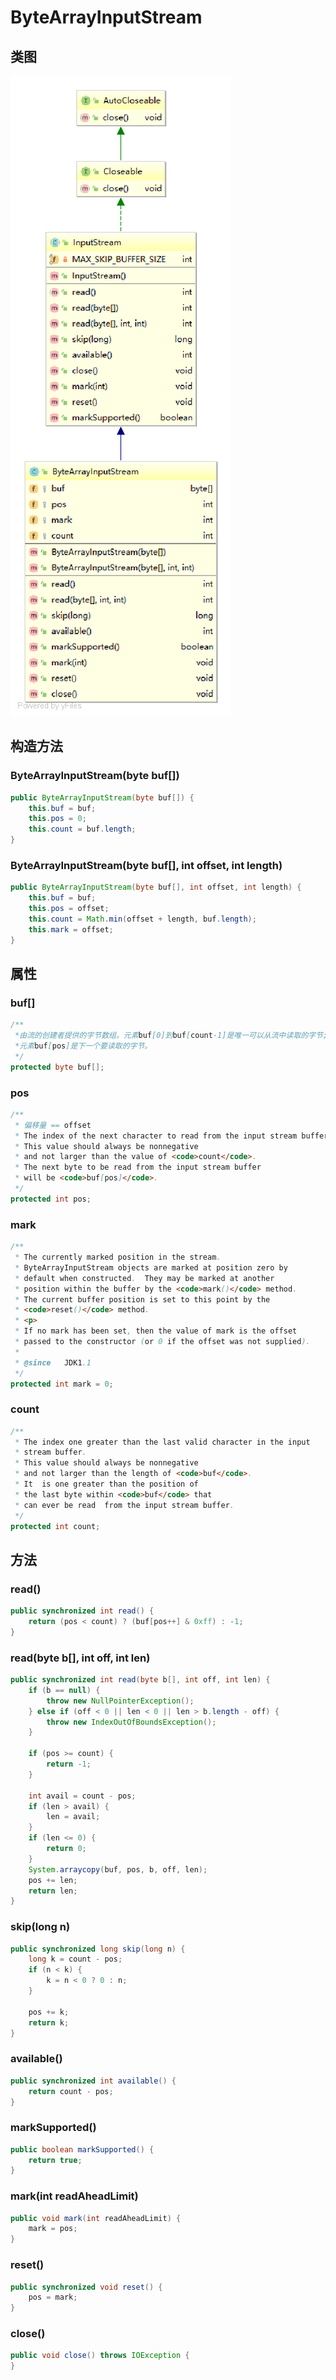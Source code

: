 # ByteArrayInputStream

## 类图

![](assets/ByteArrayInputStream.png)

## 构造方法

### ByteArrayInputStream(byte buf[])

```java
public ByteArrayInputStream(byte buf[]) {
    this.buf = buf;
    this.pos = 0;
    this.count = buf.length;
}
```

### ByteArrayInputStream(byte buf[], int offset, int length)

```java
public ByteArrayInputStream(byte buf[], int offset, int length) {
    this.buf = buf;
    this.pos = offset;
    this.count = Math.min(offset + length, buf.length);
    this.mark = offset;
}
```

## 属性

### buf[]

```java
/**
 *由流的创建者提供的字节数组。元素buf[0]到buf[count-1]是唯一可以从流中读取的字节;
 *元素buf[pos]是下一个要读取的字节。
 */
protected byte buf[];
```

### pos

```java
/**
 * 偏移量 == offset
 * The index of the next character to read from the input stream buffer.
 * This value should always be nonnegative
 * and not larger than the value of <code>count</code>.
 * The next byte to be read from the input stream buffer
 * will be <code>buf[pos]</code>.
 */
protected int pos;
```

### mark

```java
/**
 * The currently marked position in the stream.
 * ByteArrayInputStream objects are marked at position zero by
 * default when constructed.  They may be marked at another
 * position within the buffer by the <code>mark()</code> method.
 * The current buffer position is set to this point by the
 * <code>reset()</code> method.
 * <p>
 * If no mark has been set, then the value of mark is the offset
 * passed to the constructor (or 0 if the offset was not supplied).
 *
 * @since   JDK1.1
 */
protected int mark = 0;
```

### count

```java
/**
 * The index one greater than the last valid character in the input
 * stream buffer.
 * This value should always be nonnegative
 * and not larger than the length of <code>buf</code>.
 * It  is one greater than the position of
 * the last byte within <code>buf</code> that
 * can ever be read  from the input stream buffer.
 */
protected int count;
```

## 方法

### read()

```java
public synchronized int read() {
    return (pos < count) ? (buf[pos++] & 0xff) : -1;
}
```

### read(byte b[], int off, int len)

```java
public synchronized int read(byte b[], int off, int len) {
    if (b == null) {
        throw new NullPointerException();
    } else if (off < 0 || len < 0 || len > b.length - off) {
        throw new IndexOutOfBoundsException();
    }

    if (pos >= count) {
        return -1;
    }

    int avail = count - pos;
    if (len > avail) {
        len = avail;
    }
    if (len <= 0) {
        return 0;
    }
    System.arraycopy(buf, pos, b, off, len);
    pos += len;
    return len;
}
```

### skip(long n)

```java
public synchronized long skip(long n) {
    long k = count - pos;
    if (n < k) {
        k = n < 0 ? 0 : n;
    }

    pos += k;
    return k;
}
```

### available()

```java
public synchronized int available() {
    return count - pos;
}
```

### markSupported()

```java
public boolean markSupported() {
    return true;
}
```

### mark(int readAheadLimit)

```java
public void mark(int readAheadLimit) {
    mark = pos;
}
```

### reset()

```java
public synchronized void reset() {
    pos = mark;
}
```

### close()

```java
public void close() throws IOException {
}
```

